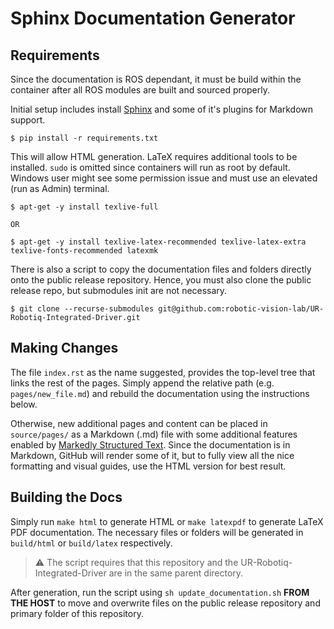 # Sphinx Documentation Generator

## Requirements

Since the documentation is ROS dependant, it must be build within the container after all ROS modules
are built and sourced properly.

Initial setup includes install [Sphinx](https://www.sphinx-doc.org/en/master/) and some of it's plugins for Markdown support.

```console
$ pip install -r requirements.txt
```

This will allow HTML generation. LaTeX requires additional tools to be installed. `sudo` is omitted since containers
will run as root by default. Windows user might see some permission issue and must use an elevated (run as Admin) terminal.

```console
$ apt-get -y install texlive-full

OR

$ apt-get -y install texlive-latex-recommended texlive-latex-extra texlive-fonts-recommended latexmk
```

There is also a script to copy the documentation files and folders directly onto the public release repository. Hence, you must
also clone the public release repo, but submodules init are not necessary.

```console
$ git clone --recurse-submodules git@github.com:robotic-vision-lab/UR-Robotiq-Integrated-Driver.git
```

## Making Changes

The file `index.rst` as the name suggested, provides the top-level tree that links the rest of the pages. Simply append the relative path (e.g. `pages/new_file.md`) and
rebuild the documentation using the instructions below.

Otherwise, new additional pages and content can be placed in `source/pages/` as a Markdown (.md) file with some additional features enabled by [Markedly Structured Text](https://myst-parser.readthedocs.io/en/latest/sphinx/intro.html). Since the documentation is in Markdown, GitHub will render some of it, but to fully view all the nice formatting and visual guides, use the HTML version for best result.

## Building the Docs

Simply run `make html` to generate HTML or `make latexpdf` to generate LaTeX PDF documentation. The necessary files or folders
will be generated in `build/html` or `build/latex` respectively.

> :warning: The script requires that this repository and the UR-Robotiq-Integrated-Driver are in the same parent directory.

After generation, run the script using `sh update_documentation.sh` **FROM THE HOST** to move and overwrite files on the public release repository and primary folder of this repository.
